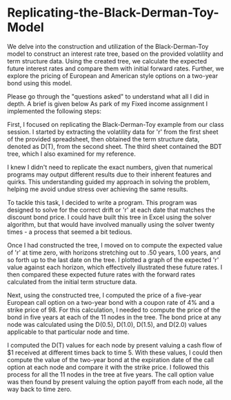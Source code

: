 # Replicating-the-Black-Derman-Toy-Model
We delve into the construction and utilization of the Black-Derman-Toy model to construct an interest rate tree, based on the provided volatility and term structure data. Using the created tree, we calculate the expected future interest rates and compare them with initial forward rates. Further, we explore the pricing of European and American style options on a two-year bond using this model.

Please go through the "questions asked" to understand what all I did in depth. A brief is given below As park of my Fixed income assignment I implemented the following steps:

First, I focused on replicating the Black-Derman-Toy example from our class session. I started by extracting the volatility data for 'r' from the first sheet of the provided spreadsheet, then obtained the term structure data, denoted as D(T), from the second sheet. The third sheet contained the BDT tree, which I also examined for my reference.

I knew I didn't need to replicate the exact numbers, given that numerical programs may output different results due to their inherent features and quirks. This understanding guided my approach in solving the problem, helping me avoid undue stress over achieving the same results.

To tackle this task, I decided to write a program. This program was designed to solve for the correct drift or 'r' at each date that matches the discount bond price. I could have built this tree in Excel using the solver algorithm, but that would have involved manually using the solver twenty times - a process that seemed a bit tedious.

Once I had constructed the tree, I moved on to compute the expected value of 'r' at time zero, with horizons stretching out to .50 years, 1.00 years, and so forth up to the last date on the tree. I plotted a graph of the expected 'r' value against each horizon, which effectively illustrated these future rates. I then compared these expected future rates with the forward rates calculated from the initial term structure data.

Next, using the constructed tree, I computed the price of a five-year European call option on a two-year bond with a coupon rate of 4% and a strike price of 98. For this calculation, I needed to compute the price of the bond in five years at each of the 11 nodes in the tree. The bond price at any node was calculated using the D(0.5), D(1.0), D(1.5), and D(2.0) values applicable to that particular node and time.

I computed the D(T) values for each node by present valuing a cash flow of $1 received at different times back to time 5. With these values, I could then compute the value of the two-year bond at the expiration date of the call option at each node and compare it with the strike price. I followed this process for all the 11 nodes in the tree at five years. The call option value was then found by present valuing the option payoff from each node, all the way back to time zero.
